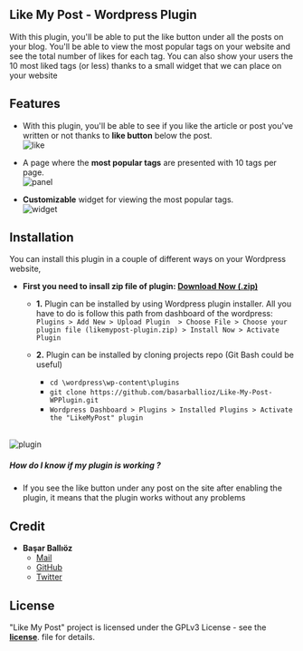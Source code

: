 ## Like My Post - Wordpress Plugin 
With this plugin, you'll be able to put the like button under all the posts on your blog. You'll be able to view the most popular tags on your website and see the total number of likes for each tag. You can also show your users the 10 most liked tags (or less) thanks to a small widget that we can place on your website



## Features
- With this plugin, you'll be able to see if you like the article or post you've written or not thanks to **like button** below the post. <br/> 
  ![like](https://user-images.githubusercontent.com/46977271/85457170-67dea880-b5a8-11ea-97a2-1d20a97e61fb.png)

- A page where the **most popular tags** are presented with 10 tags per page. <br/>
  ![panel](https://user-images.githubusercontent.com/46977271/85456712-eab33380-b5a7-11ea-84cf-5dc39338847a.png)
 
- **Customizable** widget for viewing the most popular tags. <br/>
  ![widget](https://user-images.githubusercontent.com/46977271/85456715-eab33380-b5a7-11ea-95d8-0b5e1d6348ef.png)




## Installation
You can install this plugin in a couple of different ways on your Wordpress website,

- **First you need to insall zip file of plugin: [Download Now (.zip)](https://github.com/basarballioz/Like-My-Post-WPPlugin/releases/download/V1.0/Like-My-Postv1.zip)**

  - **1.** Plugin can be installed by using Wordpress plugin installer. All you have to do is follow this path from dashboard of the wordpress: `Plugins > Add New > Upload Plugin  > Choose File > Choose your plugin file (likemypost-plugin.zip) > Install Now > Activate Plugin`

  - **2.** Plugin can be installed by cloning projects repo (Git Bash could be useful) 
     - `cd \wordpress\wp-content\plugins`
     - `git clone https://github.com/basarballioz/Like-My-Post-WPPlugin.git`
	 - `Wordpress Dashboard > Plugins > Installed Plugins > Activate the "LikeMyPost" plugin`
	 <br/>

![plugin](https://user-images.githubusercontent.com/46977271/85456717-eb4bca00-b5a7-11ea-9795-dd9d43b10339.png)
##### **How do I know if my plugin is working** ?
- If you see the like button under any post on the site after enabling the plugin, it means that the plugin works without any problems




## Credit
- **Başar Ballıöz**  
  - [Mail](balliozbasar@gmail.com)
  - [GitHub](https://github.com/basarballioz)
  - [Twitter](https://twitter.com/basarballioz)



## License
"Like My Post" project is licensed under the GPLv3 License - see the **[license](https://github.com/basarballioz/Like-My-Post-WPPlugin/blob/master/LICENSE)**. file for details.




